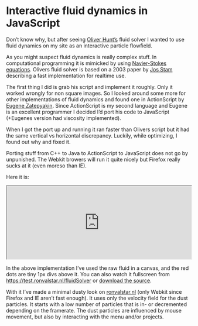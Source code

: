 <!--
  date: 2012-05-25
  modified: 2020-05-31
  slug: interactive-fluid-dynamics-in-javascript
  type: post
  categories: code, JavaScript, nature
  tags: fluid dynamics, port
  description: I wanted to use Oliver Hunt's fluid solver as an interactive particle flowfield. But the fluid dynamics worked wrongly for on square images.
-->

# Interactive fluid dynamics in JavaScript

<p>Don&#8217;t know why, but after seeing <a href="http://nerget.com/fluidSim/">Oliver Hunt&#8217;s</a> fluid solver I wanted to use fluid dynamics on my site as an interactive particle flowfield.</p>
<p><!--more--></p>
<p>As you might suspect fluid dynamics is really complex stuff. In computational programming it is mimicked by using <a href="http://en.m.wikipedia.org/wiki/Navier%E2%80%93Stokes_equations">Navier-Stokes equations</a>. Olivers fluid solver is based on a 2003 paper by <a href="http://www.dgp.toronto.edu/people/stam/reality/Research/pdf/GDC03.pdf">Jos Stam</a> describing a fast implementation for realtime use.</p>
<p>The first thing I did is grab his script and implement it roughly. Only it worked wrongly for non square images. So I looked around some more for other implementations of fluid dynamics and found one in ActionScript by <a href="http://blog.inspirit.ru/?p=248">Eugene Zatepyakin</a>. Since ActionScript is my second language and Eugene is an excellent programmer I decided I&#8217;d port his code to JavaScript (+Eugenes version had viscosity implemented).</p>
<p>When I got the port up and running it ran faster than Olivers script but it had the same vertical vs horizontal discrepancy. Luckily, while optimizing, I found out why and fixed it.</p>
<p>Porting stuff from C++ to Java to ActionScript to JavaScript does not go by unpunished. The Webkit browers will run it quite nicely but Firefox really sucks at it (even moreso than IE).</p>
<p>Here it is:</p>
<p><iframe src="https://test.ronvalstar.nl/fluidSolver" width="100%" height="200px"></iframe></p>
<p>In the above implementation I&#8217;ve used the raw fluid in a canvas, and the red dots are tiny 1px divs above it. You can also watch it fullscreen from <a href="https://test.ronvalstar.nl/fluidSolver">https://test.ronvalstar.nl/fluidSolver</a> or <a href="https://test.ronvalstar.nl/fluidSolver/fluidSolver.zip">download the source</a>.</p>
<p>With it I&#8217;ve made a minimal dusty look on <a href="/">ronvalstar.nl</a> (only Webkit since Firefox and IE aren&#8217;t fast enough). It uses only the velocity field for the dust particles. It starts with a low number of particles that is in- or decremented depending on the framerate. The dust particles are influenced by mouse movement, but also by interacting with the menu and/or projects.</p>
